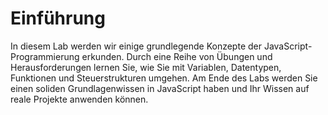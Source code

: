 # Einführung

In diesem Lab werden wir einige grundlegende Konzepte der JavaScript-Programmierung erkunden. Durch eine Reihe von Übungen und Herausforderungen lernen Sie, wie Sie mit Variablen, Datentypen, Funktionen und Steuerstrukturen umgehen. Am Ende des Labs werden Sie einen soliden Grundlagenwissen in JavaScript haben und Ihr Wissen auf reale Projekte anwenden können.
